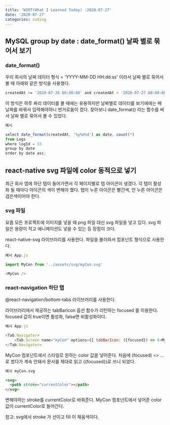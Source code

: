 ```yaml
---
title: 'WIRT(What I Learned Today) :2020-07-27'
date: '2020-07-27'
categories: coding
---
```


## MySQL group by date : date_format() 날짜 별로 묶어서 보기

### date_format()

우리 회사의 날짜 데이터 형식 = 'YYYY-MM-DD HH:dd:ss' 이라서 날짜 별로 묶어서 볼 때 아래와 같은 방식을 사용했다.

```bash
createdAt >= '2020-07-26 00:00:00' and createdAt < '2020-07-27 00:00:00'
```

이 방식은 하루 짜리 데이터를 볼 때에는 유용하지만 날짜별로 데이터를 보기에에는 매 날짜를 바꿔서 입력해야하니 번거로움이 컸다.
찾아보니 date_format() 라는 함수를 써서 날짜 별로 묶어서 볼 수 있었다.

```javascript
예시

select date_format(createdAt, '%y%m%d') as date, count(*)
from Logs
where logId = 33
group by date
order by date asc;
```

## react-native svg 파일에 color 동적으로 넣기

최근 회사 앱에 하단 탭이 들어가면서 각 페이지별로 탭 아이콘이 생겼다.
각 탭이 활성화 될 때마다 아이콘의 색이 변해야 했다.
탭이 누른 아이콘은 빨간색, 안 누른 아이콘은 검은색이어야 한다.

### svg 파일

요즘 모든 프로젝트에 이미지를 넣을 때 png 파일 대신 svg 파일을 넣고 있다.
svg 파일은 용량이 적고 애니메이션도 넣을 수 있는 등 장점이 크다.

react-native-svg 라이브러리를 사용한다.
파일을 불러와서 컴포넌트 형식으로 사용한다.

```javascript
예시 App.js

import MyCon from '../assets/svg/myCon.svg'

<MyCon />
```

### react-navigation 하단 탭

@react-navigation/bottom-tabs 라이브러리를 사용한다.

라이브러리에서 제공하는 tabBarIcon 옵션 함수가 리턴하는 focused 를 이용한다.
focused 값이 true이면 활성화, false면 비활성화이다.

```javascript
예시 App.js

<Tab.Navigator>
    <Tab.Screen name="myCon" options={{ tabBarIcon: ({focused}) => (<MyCon style={{color: focused ? 'red' : 'black'}} />)}} />
</Tab.Navigator>
```

MyCon 컴포넌트에서 스타일로 원하는 color 값을 넣어준다.
처음에 (focused) => ... 로 썼다가 계속 안돼서 문서를 제대로 읽고 ({focused})로 쓰니 되었다.

```html
예시 myCon.svg

<svg>
  <path stroke="currentColor"></path>
</svg>
```

변해야하는 stroke를 currentColor로 바꿔준다.
MyCon 컴포넌트에서 넣어준 color 값이 currentColor로 들어간다.

참고: svg에서 stroke 가 선이고 fill 이 채움색이다.
